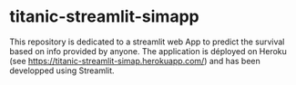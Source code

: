 # titanic-streamlit-simapp
This repository is dedicated to a streamlit web App to predict the survival based on info provided by anyone.
The application is déployed on Heroku (see https://titanic-streamlit-simap.herokuapp.com/) and has been developped using Streamlit.
